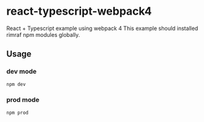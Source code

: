 # react-typescript-webpack4

React + Typescript example using webpack 4
This example should installed rimraf npm modules globally.

## Usage

### dev mode
```bash
npm dev
```

### prod mode
```bash
npm prod
```

